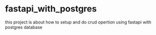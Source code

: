 # fastapi_with_postgres
this project is about how to setup and do crud opertion using fastapi with postgres database
